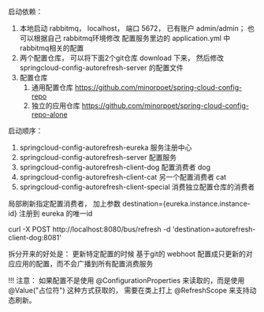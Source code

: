 启动依赖：

1. 本地启动 rabbitmq， localhost， 端口 5672，  已有账户 admin/admin； 也可以根据自己 rabbitmq环境修改 配置服务里边的 application.yml 中rabbitmq相关的配置
2. 两个配置仓库， 可以将下面2个git仓库 download 下来， 然后修改 springcloud-config-autorefresh-server 的配置文件
3. 配置仓库
   1. 通用配置仓库 https://github.com/minorpoet/spring-cloud-config-repo
   2. 独立的应用仓库 https://github.com/minorpoet/spring-cloud-config-repo-alone

启动顺序：

1. springcloud-config-autorefresh-eureka 服务注册中心
2. springcloud-config-autorefresh-server 配置服务
3. springcloud-config-autorefresh-client-dog 配置消费者 dog
4. springcloud-config-autorefresh-client-cat 另一个配置消费者 cat
5. springcloud-config-autorefresh-client-special 消费独立配置仓库的消费者

局部刷新指定配置消费者， 加上参数 destination={eureka.instance.instance-id} 注册到 eureka 的唯一id

curl -X POST http://localhost:8080/bus/refresh -d 'destination=autorefresh-client-dog:8081'



拆分开来的好处是： 更新特定配置的时候 基于git的 webhoot 配置成只更新的对应应用的配置，而不会广播到所有配置消费服务



!!! 注意： 如果配置不是使用 @ConfigurationProperties 来读取的，而是使用 @Value("占位符") 这种方式获取的， 需要在类上打上 @RefreshScope 来支持动态刷新。